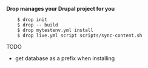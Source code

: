 **Drop manages your Drupal project for you**

```
	$ drop init
	$ drop -- build
	$ drop mytestenv.yml install
	$ drop live.yml script scripts/sync-content.sh
```


TODO
- get database as a prefix when installing


